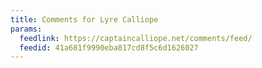 ```yaml
---
title: Comments for Lyre Calliope
params:
  feedlink: https://captaincalliope.net/comments/feed/
  feedid: 41a681f9990eba817cd8f5c6d1626027
---
```

